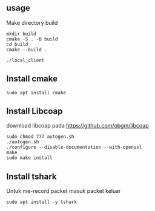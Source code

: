 ## usage
Make directory build
```
mkdir build
cmake -S . -B build
cd build
cmake --build .
```
```
./local_client
```

## Install cmake
```
sudo apt install cmake
```

## Install Libcoap
download libcoap pada https://github.com/obgm/libcoap
```
sudo chmod 777 autogen.sh
./autogen.sh
./configure --disable-documentation --with-openssl
make
sudo make install
```

## Install tshark
Untuk me-record packet masuk packet keluar
```
sudo apt install -y tshark
```
